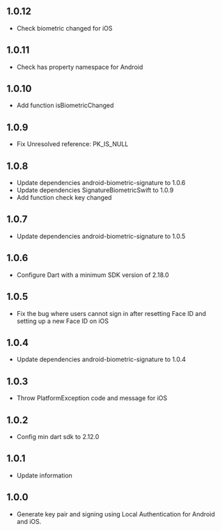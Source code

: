 ## 1.0.12

* Check biometric changed for iOS

## 1.0.11

* Check has property namespace for Android

## 1.0.10

* Add function isBiometricChanged

## 1.0.9

* Fix Unresolved reference: PK_IS_NULL

## 1.0.8

* Update dependencies android-biometric-signature to 1.0.6
* Update dependencies SignatureBiometricSwift to 1.0.9
* Add function check key changed

## 1.0.7

* Update dependencies android-biometric-signature to 1.0.5

## 1.0.6

* Configure Dart with a minimum SDK version of 2.18.0

## 1.0.5

* Fix the bug where users cannot sign in after resetting Face ID and setting up a new Face ID on iOS

## 1.0.4

* Update dependencies android-biometric-signature to 1.0.4

## 1.0.3

* Throw PlatformException code and message for iOS

## 1.0.2

* Config min dart sdk to 2.12.0

## 1.0.1

* Update information

## 1.0.0

* Generate key pair and signing using Local Authentication for Android and iOS.
